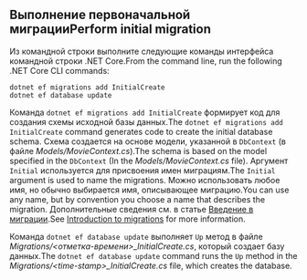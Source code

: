 <a name="cli"></a>
## <a name="perform-initial-migration"></a><span data-ttu-id="f1caf-101">Выполнение первоначальной миграции</span><span class="sxs-lookup"><span data-stu-id="f1caf-101">Perform initial migration</span></span>

<span data-ttu-id="f1caf-102">Из командной строки выполните следующие команды интерфейса командной строки .NET Core.</span><span class="sxs-lookup"><span data-stu-id="f1caf-102">From the command line, run the following .NET Core CLI commands:</span></span>

```console
dotnet ef migrations add InitialCreate
dotnet ef database update
```

<span data-ttu-id="f1caf-103">Команда `dotnet ef migrations add InitialCreate` формирует код для создания схемы исходной базы данных.</span><span class="sxs-lookup"><span data-stu-id="f1caf-103">The `dotnet ef migrations add InitialCreate` command generates code to create the initial database schema.</span></span> <span data-ttu-id="f1caf-104">Схема создается на основе модели, указанной в `DbContext` (в файле *Models/MovieContext.cs*).</span><span class="sxs-lookup"><span data-stu-id="f1caf-104">The schema is based on the model specified in the `DbContext` (In the *Models/MovieContext.cs* file).</span></span> <span data-ttu-id="f1caf-105">Аргумент `Initial` используется для присвоения имен миграциям.</span><span class="sxs-lookup"><span data-stu-id="f1caf-105">The `Initial` argument is used to name the migrations.</span></span> <span data-ttu-id="f1caf-106">Можно использовать любое имя, но обычно выбирается имя, описывающее миграцию.</span><span class="sxs-lookup"><span data-stu-id="f1caf-106">You can use any name, but by convention you choose a name that describes the migration.</span></span> <span data-ttu-id="f1caf-107">Дополнительные сведения см. в статье [Введение в миграции](xref:data/ef-mvc/migrations#introduction-to-migrations).</span><span class="sxs-lookup"><span data-stu-id="f1caf-107">See [Introduction to migrations](xref:data/ef-mvc/migrations#introduction-to-migrations) for more information.</span></span>

<span data-ttu-id="f1caf-108">Команда `dotnet ef database update` выполняет `Up` метод в файле *Migrations/\<отметка-времени>_InitialCreate.cs*, который создает базу данных.</span><span class="sxs-lookup"><span data-stu-id="f1caf-108">The `dotnet ef database update` command runs the `Up` method in the *Migrations/\<time-stamp>_InitialCreate.cs* file, which creates the database.</span></span>